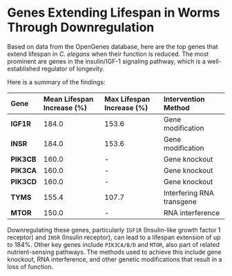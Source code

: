# Genes Extending Lifespan in Worms Through Downregulation

Based on data from the OpenGenes database, here are the top genes that extend lifespan in *C. elegans* when their function is reduced. The most prominent are genes in the insulin/IGF-1 signaling pathway, which is a well-established regulator of longevity.

Here is a summary of the findings:

| Gene | Mean Lifespan Increase (%) | Max Lifespan Increase (%) | Intervention Method |
| :--- | :--- | :--- | :--- |
| **IGF1R** | 184.0 | 153.6 | Gene modification |
| **INSR** | 184.0 | 153.6 | Gene modification |
| **PIK3CB** | 160.0 | - | Gene knockout |
| **PIK3CA** | 160.0 | - | Gene knockout |
| **PIK3CD** | 160.0 | - | Gene knockout |
| **TYMS** | 155.4 | 107.7 | Interfering RNA transgene |
| **MTOR** | 150.0 | - | RNA interference |

Downregulating these genes, particularly `IGF1R` (Insulin-like growth factor 1 receptor) and `INSR` (Insulin receptor), can lead to a lifespan extension of up to 184%. Other key genes include `PIK3CA/B/D` and `MTOR`, also part of related nutrient-sensing pathways. The methods used to achieve this include gene knockout, RNA interference, and other genetic modifications that result in a loss of function. 